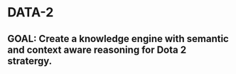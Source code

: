# DATA-2

## GOAL: Create a knowledge engine with semantic and context aware reasoning for Dota 2 stratergy.
